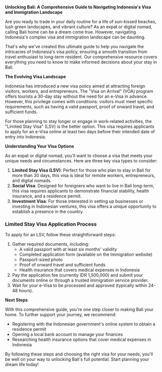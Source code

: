 **Unlocking Bali: A Comprehensive Guide to Navigating Indonesia's Visa and Immigration Landscape**

Are you ready to trade in your daily routine for a life of sun-kissed beaches, lush green landscapes, and vibrant culture? As an expat or digital nomad, calling Bali home can be a dream come true. However, navigating Indonesia's complex visa and immigration landscape can be daunting.

That's why we've created this ultimate guide to help you navigate the intricacies of Indonesia's visa policy, ensuring a smooth transition from travel enthusiast to long-term resident. Our comprehensive resource covers everything you need to know to make informed decisions about your stay in Bali.

**The Evolving Visa Landscape**

Indonesia has introduced a new visa policy aimed at attracting foreign visitors, workers, and entrepreneurs. The "Visa on Arrival" (VOA) program offers tourists a 30-day stay without the need for an e-Visa in advance. However, this privilege comes with conditions: visitors must meet specific requirements, such as having a valid passport, proof of onward travel, and sufficient funds.

For those planning to stay longer or engage in work-related activities, the "Limited Stay Visa" (LSV) is the better option. This visa requires applicants to apply for an e-Visa online at least two days before their intended date of entry into Indonesia.

**Understanding Your Visa Options**

As an expat or digital nomad, you'll want to choose a visa that meets your unique needs and circumstances. Here are three key visa types to consider:

1. **Limited Stay Visa (LSV)**: Perfect for those who plan to stay in Bali for more than 30 days, this visa is ideal for remote workers, entrepreneurs, and digital nomads.
2. **Social Visa**: Designed for foreigners who want to live in Bali long-term, this visa requires applicants to demonstrate financial stability, health insurance, and a residence permit.
3. **Investment Visa**: For those interested in setting up businesses or investing in Indonesian ventures, this visa offers a unique opportunity to establish a presence in the country.

### Limited Stay Visa Application Process

To apply for an LSV, follow these straightforward steps:

1. Gather required documents, including:
	* A valid passport with at least six months' validity
	* Completed application form (available on the Immigration website)
	* Passport-sized photo
	* Proof of onward travel and sufficient funds
	* Health insurance that covers medical expenses in Indonesia
2. Pay the application fee (currently IDR 1,500,000) and submit your documents online or through a trusted immigration service provider.
3. Wait for your e-Visa to be processed and approved (typically within 24-48 hours).

**Next Steps**

With this comprehensive guide, you're one step closer to making Bali your home. To further support your journey, we recommend:

* Registering with the Indonesian government's online system to obtain a residence permit
* Opening a local bank account to manage your finances
* Researching health insurance options that cover medical expenses in Indonesia

By following these steps and choosing the right visa for your needs, you'll be well on your way to unlocking Bali's full potential. Start planning your dream life today!